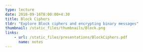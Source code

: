 ```yaml
---
type: lecture
date: 2018-09-16T8:00:00+4:30
title: Block Ciphers
tldr: "Explore Block ciphers and encrypting binary messages"
thumbnail: /static_files/thumbnails/Block.png
links: 
    - url: /static_files/presentations/BlockCiphers.pdf
      name: notes
---
```


